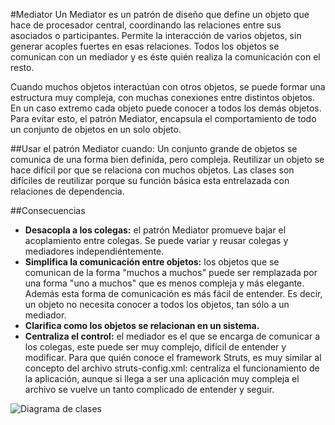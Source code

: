 #Mediator
Un Mediator es un patrón de diseño que define un objeto que hace de procesador central, coordinando las relaciones entre sus asociados o participantes. Permite la interacción de varios objetos, sin generar acoples fuertes en esas relaciones. Todos los objetos se comunican con un mediador y es éste quién realiza la comunicación con el resto.

Cuando muchos objetos interactúan con otros objetos, se puede formar una estructura muy compleja, con muchas conexiones entre distintos objetos. En un caso extremo cada objeto puede conocer a todos los demás objetos. Para evitar esto, el patrón Mediator, encapsula el comportamiento de todo un conjunto de objetos en un solo objeto.

##Usar el patrón Mediator cuando:
Un conjunto grande de objetos se comunica de una forma bien definida, pero compleja.
Reutilizar un objeto se hace difícil por que se relaciona con muchos objetos.
Las clases son difíciles de reutilizar porque su función básica esta entrelazada con relaciones de dependencia.

##Consecuencias
* **Desacopla a los colegas:** el patrón Mediator promueve bajar el acoplamiento entre colegas. Se puede variar y reusar colegas y mediadores independiéntemente.
* **Simplifica la comunicación entre objetos:** los objetos que se comunican de la forma "muchos a muchos" puede ser remplazada por una forma "uno a muchos" que es menos compleja y más elegante. Además esta forma de comunicación es más fácil de entender. Es decir, un objeto no necesita conocer a todos los objetos, tan sólo a un mediador.
* **Clarifica como los objetos se relacionan en un sistema.**
* **Centraliza el control:** el mediador es el que se encarga de comunicar a los colegas, este puede ser muy complejo, difícil de entender y modificar. Para que quién conoce el framework Struts, es muy similar al concepto del archivo struts-config.xml: centraliza el funcionamiento de la aplicación, aunque si llega a ser una aplicación muy compleja el archivo se vuelve un tanto complicado de entender y seguir.

![Diagrama de clases](https://sourcemaking.com/files/v2/content/patterns/Mediator__1.png)
